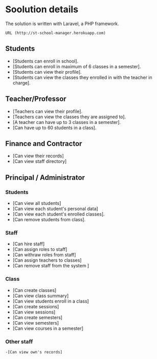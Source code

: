 # Soolution details

The solution is written with Laravel, a PHP framework.

    URL (http://st-school-manager.herokuapp.com)
  ## Students  
- [Students can enroll in school].
- [Students can enroll in maximum of 6 classes in a semester].
- [Students can view their profile].
- [Students can view the classes they enrolled in with the teacher in charge].

## Teacher/Professor
- [Teachers can view their profile].
- [Teachers can view the classes they are assigned to].
- [A teacher  can have up to 3 classes in a semester].
- [Can have up to 60 students in a class].

## Finance and Contractor
- [Can view their records]
- [Can view staff directory]

## Principal / Administrator

###  Students
- [Can view all students]
- [Can view each student's personal data]
- [Can view each student's enrolled classes].
- [Can remove students from class].

### Staff
- [Can hire staff]
- [Can assign roles to staff]
- [Can withraw roles from staff]
- [Can assign teachers to classes]
- [Can remove staff from the system ]
### Class
- [Can create classes]
-  [Can view class summary]
- [Can view students enroll in a class]
- [Can create sessions]
- [Can view sessions]
- [Can create semesters]
- [Can view semesters]
- [Can view courses in a semester]


### Other staff
    -[Can view own's records]

